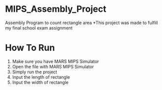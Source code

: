 # MIPS_Assembly_Project
Assembly Program to count rectangle area
*This project was made to fulfill my final school exam assignment

# How To Run
1. Make sure you have MARS MIPS Simulator
2. Open the file with MARS MIPS Simulator
3. Simply run the project
4. Input the length of rectangle
5. Input the width of rectangle
